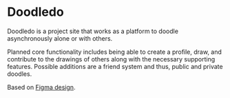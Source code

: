 # Doodledo

Doodledo is a project site that works as a platform to doodle asynchronously alone or with others.

Planned core functionality includes being able to create a profile, draw, and contribute to the drawings of others along with the necessary supporting features.
Possible additions are a friend system and thus, public and private doodles.

Based on [Figma design](https://www.figma.com/design/yfbQQpEJj9u7zcPfvJ29rI/Doodledo?node-id=38-221&t=tyLMjzgPYIqiJVRf-1).
